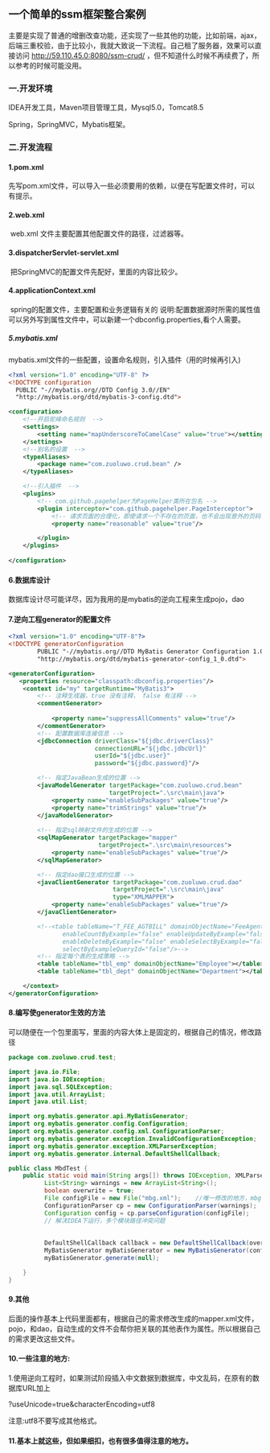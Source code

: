 ## 一个简单的ssm框架整合案例

主要是实现了普通的增删改查功能，还实现了一些其他的功能，比如前端，ajax，后端三重校验，由于比较小，我就大致说一下流程。自己租了服务器，效果可以直接访问 http://59.110.45.0:8080/ssm-crud/ ，但不知道什么时候不再续费了，所以参考的时候可能没用。



### 一.开发环境

IDEA开发工具，Maven项目管理工具，Mysql5.0，Tomcat8.5

Spring，SpringMVC，Mybatis框架。

### 二.开发流程

#### 1.pom.xml	

​	先写pom.xml文件，可以导入一些必须要用的依赖，以便在写配置文件时，可以有提示。

#### 2.web.xml 

​	web.xml 文件主要配置其他配置文件的路径，过滤器等。

#### 3.dispatcherServlet-servlet.xml

​	把SpringMVC的配置文件先配好，里面的内容比较少。

#### 4.applicationContext.xml

​	spring的配置文件，主要配置和业务逻辑有关的	说明:配置数据源时所需的属性值可以另外写到属性文件中，可以新建一个dbconfig.properties,看个人需要。

##### 5.mybatis.xml

​	mybatis.xml文件的一些配置，设置命名规则，引入插件（用的时候再引入)

```xml
<?xml version="1.0" encoding="UTF-8" ?>
<!DOCTYPE configuration
  PUBLIC "-//mybatis.org//DTD Config 3.0//EN"
  "http://mybatis.org/dtd/mybatis-3-config.dtd">

<configuration>
	<!--开启驼峰命名规则  -->
	<settings>
		<setting name="mapUnderscoreToCamelCase" value="true"></setting>
	</settings>
	<!--别名的设置  -->
	<typeAliases>
		<package name="com.zuoluwo.crud.bean" />
	</typeAliases>

	<!--引入插件  -->
	<plugins>
		<!-- com.github.pagehelper为PageHelper类所在包名 -->
		<plugin interceptor="com.github.pagehelper.PageInterceptor">
			<!-- 请求页面的合理化，即使请求一个不存在的页面，也不会出现意外的页码 -->
			<property name="reasonable" value="true"/>

		</plugin>
	</plugins>
	
</configuration>

```



#### 6.数据库设计

​	数据库设计尽可能详尽，因为我用的是mybatis的逆向工程来生成pojo，dao

#### 7.逆向工程generator的配置文件

```xml
<?xml version="1.0" encoding="UTF-8"?>
<!DOCTYPE generatorConfiguration
        PUBLIC "-//mybatis.org//DTD MyBatis Generator Configuration 1.0//EN"
        "http://mybatis.org/dtd/mybatis-generator-config_1_0.dtd">

<generatorConfiguration>
   <properties resource="classpath:dbconfig.properties"/>
    <context id="my" targetRuntime="MyBatis3">
    	<!-- 注释生成器，true 没有注释， false 有注释 -->
        <commentGenerator>
           
            <property name="suppressAllComments" value="true"/>
        </commentGenerator>
		<!-- 配置数据库连接信息 -->
        <jdbcConnection driverClass="${jdbc.driverClass}"
                        connectionURL="${jdbc.jdbcUrl}"
                        userId="${jdbc.user}"
                        password="${jdbc.password}"/>

		<!-- 指定JavaBean生成的位置 -->
        <javaModelGenerator targetPackage="com.zuoluwo.crud.bean"
                            targetProject=".\src\main\java">
            <property name="enableSubPackages" value="true"/>
            <property name="trimStrings" value="true"/>
        </javaModelGenerator>
		
		<!-- 指定sql映射文件的生成的位置 -->
        <sqlMapGenerator targetPackage="mapper"
                         targetProject=".\src\main\resources">
            <property name="enableSubPackages" value="true"/>
        </sqlMapGenerator>

		<!-- 指定dao接口生成的位置 -->
        <javaClientGenerator targetPackage="com.zuoluwo.crud.dao"
                             targetProject=".\src\main\java"
                             type="XMLMAPPER">
            <property name="enableSubPackages" value="true"/>
        </javaClientGenerator>

        <!--<table tableName="T_FEE_AGTBILL" domainObjectName="FeeAgentBill"
               enableCountByExample="false" enableUpdateByExample="false"
               enableDeleteByExample="false" enableSelectByExample="false"
               selectByExampleQueryId="false"/>-->
		<!-- 指定每个表的生成策略 -->
        <table tableName="tbl_emp" domainObjectName="Employee"></table>
        <table tableName="tbl_dept" domainObjectName="Department"></table>

    </context>
</generatorConfiguration>
```

#### 8.编写使generator生效的方法

可以随便在一个包里面写，里面的内容大体上是固定的，根据自己的情况，修改路径

```java
package com.zuoluwo.crud.test;

import java.io.File;
import java.io.IOException;
import java.sql.SQLException;
import java.util.ArrayList;
import java.util.List;

import org.mybatis.generator.api.MyBatisGenerator;
import org.mybatis.generator.config.Configuration;
import org.mybatis.generator.config.xml.ConfigurationParser;
import org.mybatis.generator.exception.InvalidConfigurationException;
import org.mybatis.generator.exception.XMLParserException;
import org.mybatis.generator.internal.DefaultShellCallback;

public class MbdTest {
	public static void main(String args[]) throws IOException, XMLParserException, InvalidConfigurationException, SQLException, InterruptedException{
		  List<String> warnings = new ArrayList<String>();
	      boolean overwrite = true;
	      File configFile = new File("mbg.xml");	//唯一修改的地方，mbg.xml 就是generator 所必选的配置文件，一般吧这个mbg.xml文件写在pom.xml同一路径下
	      ConfigurationParser cp = new ConfigurationParser(warnings);
	      Configuration config = cp.parseConfiguration(configFile);
	      // 解决IDEA下运行，多个模块路径冲突问题
	    
	     
	      DefaultShellCallback callback = new DefaultShellCallback(overwrite);
	      MyBatisGenerator myBatisGenerator = new MyBatisGenerator(config, callback, warnings);
	      myBatisGenerator.generate(null);

	}
}

```

#### 9.其他

后面的操作基本上代码里面都有，根据自己的需求修改生成的mapper.xml文件，pojo，和dao，自动生成的文件不会帮你把关联的其他表作为属性。所以根据自己的需求更改这些文件。

#### 10.一些注意的地方:

1.使用逆向工程时，如果测试阶段插入中文数据到数据库，中文乱码，在原有的数据库URL加上

?useUnicode=true&amp;characterEncoding=utf8

 注意:utf8不要写成其他格式。

#### 11.基本上就这些，但如果细扣，也有很多值得注意的地方。











